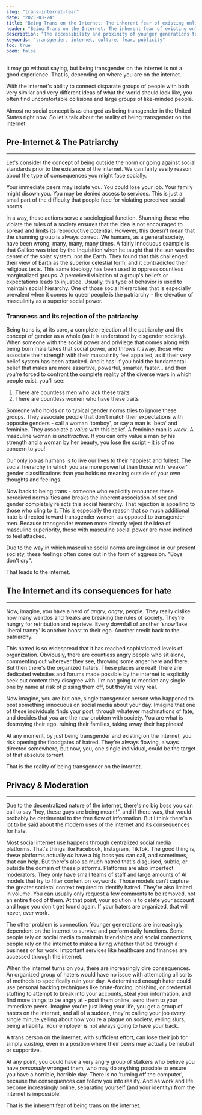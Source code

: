 ```yaml
---
slug: "trans-internet-fear"
date: "2025-03-24"
title: "Being Trans on the Internet: The inherent fear of existing online"
header: "Being Trans on the Internet: The inherent fear of existing online"
description: "The accessibility and proximity of younger generations to the internet leads to ever-increasing consequences of anonymized ostracization and hate speech. Let's talk about it."
keywords: "transgender, internet, culture, fear, publicity"
toc: true
poem: false
---
```


It may go without saying, but being transgender on the internet is not a good experience. That is, depending on where you are on the internet.

With the internet's ability to connect disparate groups of people with both very similar and very different ideas of what the world should look like, you often find uncomfortable collisions and large groups of like-minded people.

Almost no social concept is as charged as being transgender in the United States right now. So let's talk about the reality of being transgender on the internet.

## Pre-Internet & The Patriarchy

---

Let's consider the concept of being outside the norm or going against social standards prior to the existence of the internet. We can fairly easily reason about the type of consequences you might face socially.

Your immediate peers may isolate you. You could lose your job. Your family might disown you. You may be denied access to services. This is just a small part of the difficulty that people face for violating perceived social norms.

In a way, these actions serve a sociological function. Shunning those who violate the rules of a society ensures that the idea is not encouraged to spread and limits its reproductive potential. However, this doesn't mean that the shunning group is always correct. We humans, as a general society, have been wrong, many, many, many times. A fairly innocuous example is that Galileo was tried by the Inquisition when he taught that the sun was the center of the solar system, not the Earth. They found that this challenged their view of Earth as the superior celestial form, and it contradicted their religious texts. This same ideology has been used to oppress countless marginalized groups. A perceived violation of a group's beliefs or expectations leads to injustice. Usually, this type of behavior is used to maintain social hierarchy. One of those social hierarchies that is especially prevalent when it comes to queer people is the patriarchy - the elevation of masculinity as a superior social power.

### Transness and its rejection of the patriarchy

Being trans is, at its core, a complete rejection of the patriarchy and the concept of gender as a whole (as it is understood by cisgender society). When someone with the social power and privilege that comes along with being born male takes that social power, and throws it away, those who associate their strength with their masculinity feel appalled, as if their very belief system has been attacked. And it has! If you hold the fundamental belief that males are more assertive, powerful, smarter, faster... and then you're forced to confront the complete reality of the diverse ways in which people exist, you'll see:

1. There are countless men who lack these traits
2. There are countless women who have these traits

Someone who holds on to typical gender norms tries to ignore these groups. They associate people that don't match their expectations with opposite genders - call a woman 'tomboy', or say a man is 'beta' and feminine. They associate a _value_ with this belief. A feminine man is _weak_. A masculine woman is _unattractive_. If you can only value a man by his strength and a woman by her beauty, you lose the script - it is of no concern to you!

Our only job as humans is to live our lives to their happiest and fullest. The social hierarchy in which you are more powerful than those with 'weaker' gender classifications than you holds no meaning outside of your own thoughts and feelings.

Now back to being trans - someone who explicitly renounces these perceived normalities and breaks the inherent association of sex and gender completely rejects this social hierarchy. That rejection is appalling to those who cling to it. This is especially the reason that so much additional hate is directed toward transgender women, as opposed to transgender men. Because transgender women more directly reject the idea of masculine superiority, those with masculine social power are more inclined to feel attacked.

Due to the way in which masculine social norms are ingrained in our present society, these feelings often come out in the form of aggression. "Boys don't cry".

That leads to the internet.

## The Internet and its consequences for hate

---

Now, imagine, you have a herd of _angry_, _angry_, people. They really dislike how many weirdos and freaks are breaking the rules of society. They're hungry for retribution and reprieve. Every downfall of another 'snowflake liberal tranny' is another boost to their ego. Another credit back to the patriarchy.

This hatred is so widespread that it has reached sophisticated levels of organization. Obviously, there are countless angry people who sit alone, commenting out wherever they see, throwing some anger here and there. But then there's the organized haters. These places are real! There are dedicated websites and forums made possible by the internet to explicitly seek out content they disagree with. I'm not going to mention any single one by name at risk of pissing them off, but they're very real.

Now imagine, you are but one, single transgender person who happened to post something innocuous on social media about your day. Imagine that one of these individuals finds your post, through whatever machinations of fate, and decides that _you_ are the new problem with society. You are what is destroying their ego, ruining their families, taking away their happiness!

At any moment, by just being transgender and existing on the internet, you risk opening the floodgates of hatred. They're always flowing, always directed somewhere, but now, you, one single individual, could be the target of that absolute torrent.

That is the reality of being transgender on the internet.

## Privacy & Moderation

---

Due to the decentralized nature of the internet, there's no big boss you can call to say "hey, these guys are being mean!!", and if there was, that would probably be detrimental to the free flow of information. But I think there's a lot to be said about the modern uses of the internet and its consequences for hate.

Most social internet use happens through centralized social media platforms. That's things like Facebook, Instagram, TikTok. The good thing is, these platforms actually _do_ have a big boss you can call, and sometimes, that can help. But there's also so much hatred that's disguised, subtle, or outside the domain of these platforms. Platforms are also imperfect moderators. They only have small teams of staff and large amounts of AI models that try to filter content on keywords. Those models can't capture the greater societal context required to identify hatred. They're also limited in volume. You can usually only request a few comments to be removed, not an entire flood of them. At that point, your solution is to delete your account and hope you don't get found again. If your haters are organized, that will never, ever work.

The other problem is connection. Younger generations are increasingly dependent on the internet to survive and perform daily functions. Some people rely on social media to maintain friendships and social connections, people rely on the internet to make a living whether that be through a business or for work. Important services like healthcare and finances are accessed through the internet.

When the internet turns on you, there are increasingly dire consequences. An organized group of haters would have no issue with attempting all sorts of methods to specifically ruin your day. A determined enough hater could use personal hacking techniques like brute-forcing, phishing, or credential stuffing to attempt to break into your accounts, steal your information, and find more things to be angry at - post them online, send them to your immediate peers. Imagine you're just living your life, you get a group of haters on the internet, and all of a sudden, they're calling your job every single minute yelling about how you're a plague on society, yelling slurs, being a liability. Your employer is not always going to have your back.

A trans person on the internet, with sufficient effort, can lose their job for simply _existing_, even in a position where their peers may actually be neutral or supportive.

At any point, you could have a very angry group of stalkers who believe you have _personally_ wronged them, who may do anything possible to ensure you have a horrible, horrible day. There is no 'turning off the computer', because the consequences can follow you into reality. And as work and life become increasingly online, separating yourself (and your identity) from the internet is impossible.

That is the inherent fear of being trans on the internet.
